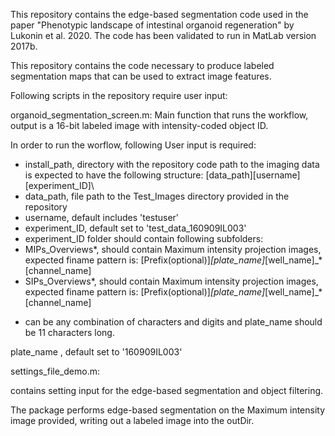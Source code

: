 This repository contains the edge-based segmentation code used in the paper "Phenotypic landscape of intestinal organoid regeneration" by Lukonin et al. 2020. The code has been validated to run in MatLab version 2017b.

This repository contains the code necessary to produce labeled segmentation maps that can be used to extract image features.

Following scripts in the repository require user input:

organoid_segmentation_screen.m:
Main function that runs the workflow, output is a 16-bit labeled image with intensity-coded object ID.

In order to run the worflow, following User input is required:

 - install_path, directory with the repository code
	path to the imaging data is expected to have the following structure: 
	[data_path]\[username]\[experiment_ID]\
 - data_path, file path to the Test_Images directory provided in the repository
 - username, default includes 'testuser'
 - experiment_ID, default set to 'test_data_160909IL003'
 - experiment_ID folder should contain following subfolders:
 - MIPs_Overviews*, should contain Maximum intensity projection images, expected finame pattern is: 
[Prefix(optional)]_[plate_name]_[well_name]_*[channel_name]
 - SIPs_Overviews*, should contain Maximum intensity projection images, expected finame pattern is: 
[Prefix(optional)]_[plate_name]_[well_name]_*[channel_name]
 * can be any combination of characters and digits and plate_name should be 11 characters long.

plate_name , default set to  '160909IL003'

settings_file_demo.m:

contains setting input for the edge-based segmentation and object filtering.

The package performs edge-based segmentation on the Maximum intensity image provided, writing out a labeled image into the outDir.



